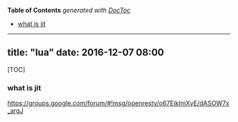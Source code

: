 <!-- START doctoc generated TOC please keep comment here to allow auto update -->
<!-- DON'T EDIT THIS SECTION, INSTEAD RE-RUN doctoc TO UPDATE -->
**Table of Contents**  *generated with [DocToc](https://github.com/thlorenz/doctoc)*

- [what is jit](#what-is-jit)

<!-- END doctoc generated TOC please keep comment here to allow auto update -->

---
title: "lua"
date: 2016-12-07 08:00
---
[TOC]

### what is jit 
https://groups.google.com/forum/#!msg/openresty/o67EjkImXyE/dASOW7x_argJ
